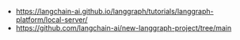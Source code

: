 - https://langchain-ai.github.io/langgraph/tutorials/langgraph-platform/local-server/
- https://github.com/langchain-ai/new-langgraph-project/tree/main
